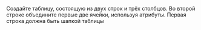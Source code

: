 Создайте таблицу, состоящую из двух строк и трёх столбцов. Во второй строке объедините первые две ячейки, используя атрибуты. Первая строка должна быть шапкой таблицы
